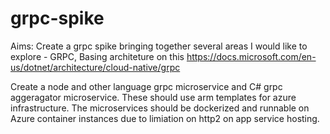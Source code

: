 # grpc-spike

Aims:
Create a grpc spike bringing together several areas I would like to explore - GRPC, 
Basing architeture on this https://docs.microsoft.com/en-us/dotnet/architecture/cloud-native/grpc

Create a node and other language grpc microservice and C# grpc aggeragator microservice.
These should use arm templates for azure infrastructure.
The microservices should be dockerized and runnable on Azure container instances due to limiation on http2 on app service hosting.



